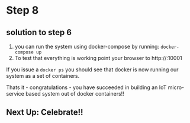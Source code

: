 # Step 8

## solution to step 6

1. you can run the system using docker-compose by running: `docker-compose up`
2. To test that everything is working point your browser to http://<docker-machine-ip>:10001

If you issue a `docker ps` you should see that docker is now running our system as a set of containers.

Thats it - congratulations - you have succeeded in building an IoT micro-service based system out of docker containers!!

## Next Up: Celebrate!!
